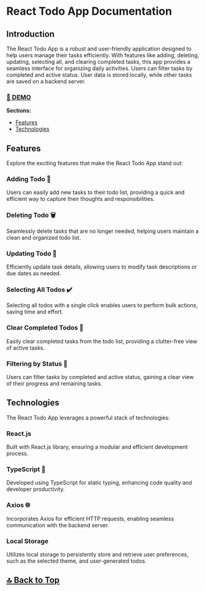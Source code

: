 # React Todo App Documentation

## Introduction

The React Todo App is a robust and user-friendly application designed to help users manage their tasks efficiently. With features like adding, deleting, updating, selecting all, and clearing completed tasks, this app provides a seamless interface for organizing daily activities. Users can filter tasks by completed and active status. User data is stored locally, while other tasks are saved on a backend server.

### [🚀 DEMO](./public/preview.gif)

**Sections:**

- [Features](#features)
- [Technologies](#technologies)

## Features

Explore the exciting features that make the React Todo App stand out:

### Adding Todo 📝

Users can easily add new tasks to their todo list, providing a quick and efficient way to capture their thoughts and responsibilities.

### Deleting Todo 🗑️

Seamlessly delete tasks that are no longer needed, helping users maintain a clean and organized todo list.

### Updating Todo 🔄

Efficiently update task details, allowing users to modify task descriptions or due dates as needed.

### Selecting All Todos ✔️

Selecting all todos with a single click enables users to perform bulk actions, saving time and effort.

### Clear Completed Todos 🧹

Easily clear completed tasks from the todo list, providing a clutter-free view of active tasks.

### Filtering by Status 🔄

Users can filter tasks by completed and active status, gaining a clear view of their progress and remaining tasks.

## Technologies

The React Todo App leverages a powerful stack of technologies:

### React.js

Built with React.js library, ensuring a modular and efficient development process.

### TypeScript 📝

Developed using TypeScript for static typing, enhancing code quality and developer productivity.

### Axios 🌐

Incorporates Axios for efficient HTTP requests, enabling seamless communication with the backend server.

### Local Storage

Utilizes local storage to persistently store and retrieve user preferences, such as the selected theme, and user-generated todos.

## [🔝 Back to Top](#react-todo-app-documentation)
